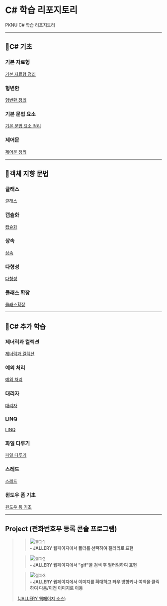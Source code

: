 # C# 학습 리포지토리

PKNU C# 학습 리포지토리

------------------------
## 📕C# 기초

### 기본 자료형
[기본 자료형 정리](01_HTML)
### 형변환
[형변환 정리](01_HTML)
### 기본 문법 요소
[기본 문법 요소 정리](01_HTML)
### 제어문
[제어문 정리](01_HTML)

------------------------
## 📙객체 지향 문법

### 클래스
[클래스](01_HTML)
### 캡슐화
[캡슐화](01_HTML)
### 상속
[상속](01_HTML)
### 다형성
[다형성](01_HTML)
### 클래스 확장
[클래스확장](01_HTML)

------------------------
## 📗C# 추가 학습

### 제너릭과 컬렉션
[제너릭과 컬렉션](01_HTML)
### 예외 처리
[예외 처리](01_HTML)
### 대리자
[대리자](01_HTML)
### LINQ
[LINQ](01_HTML)
### 파일 다루기
[파일 다루기](01_HTML)
### 스레드
[스레드](01_HTML)
### 윈도우 폼 기초
[윈도우 폼 기초](01_HTML)

------------------------
## Project (전화번호부 등록 콘솔 프로그램)


>>![결과1](ref_images/intro_page.png "전체 웹페이지")  
>>**- JALLERY 웹페이지에서 폴더를 선택하여 갤러리로 표현**
>     
>           
>     
>>![결과2](ref_images/search_page.png "웹페이지 검색")  
>>**- JALLERY 웹페이지에서 "gif"을 검색 후 필터링하여 표현**
>   
>   
>     
>>![결과3](ref_images/move_page.png "웹페이지 이동")  
>>**- JALLERY 웹페이지에서 이미지를 확대하고 좌우 방향키나 여백을 클릭하여 다음/이전 이미지로 이동**
>   
>         
>   
>[(JALLERY 웹페이지 소스)](04_PROJECT)

